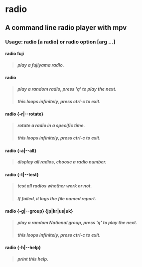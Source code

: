 # radio

## A command line radio player with mpv

### Usage: radio [a radio] or radio option [arg ...]

 #### radio fuji
> #####       play a fujiyama radio.

 #### radio<br>
> #####       play a random radio, press 'q' to play the next.
> #####       this loops infinitely, press ctrl-c to exit.

 #### radio {-r|--rotate}
> #####       rotate a radio in a specific time.
> #####       this loops infinitely, press ctrl-c to exit.

 #### radio {-a|--all}
> #####      display all radios, choose a radio number.

 #### radio {-t|--test}
> #####       test all radios whether work or not.
> #####       If failed, it logs the file named report.

 #### radio {-g|--group} {jp|kr|us|uk}
> #####       play a random National group, press 'q' to play the next.
> #####       this loops infinitely, press ctrl-c to exit.

 #### radio {-h|--help}
> #####       print this help.
